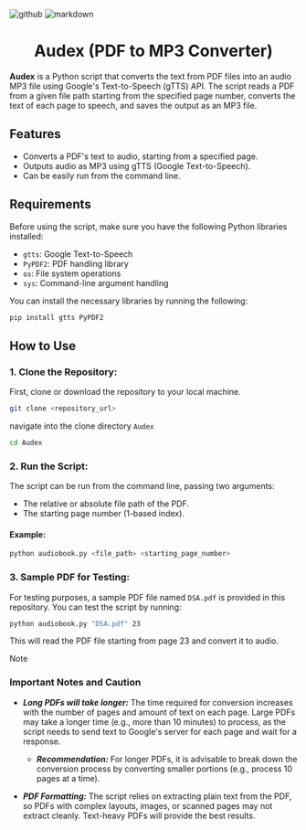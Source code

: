 ![github](https://img.shields.io/badge/GitHub-000000.svg?style=for-the-badge&logo=GitHub&logoColor=white)
![markdown](https://img.shields.io/badge/Markdown-000000.svg?style=for-the-badge&logo=Markdown&logoColor=white)

<h1 align=center>Audex (PDF to MP3 Converter)</h1>

**Audex** is a Python script that converts the text from PDF files into an audio MP3 file using Google's Text-to-Speech (gTTS) API. The script reads a PDF from a given file path starting from the specified page number, converts the text of each page to speech, and saves the output as an MP3 file.

## Features
- Converts a PDF's text to audio, starting from a specified page.
- Outputs audio as MP3 using gTTS (Google Text-to-Speech).
- Can be easily run from the command line.

## Requirements
Before using the script, make sure you have the following Python libraries installed:
- `gtts`: Google Text-to-Speech
- `PyPDF2`: PDF handling library
- `os`: File system operations
- `sys`: Command-line argument handling

You can install the necessary libraries by running the following:

```bash
pip install gtts PyPDF2
```
## How to Use

### 1. Clone the Repository:
First, clone or download the repository to your local machine.

```bash
git clone <repository_url>
```
navigate into the clone directory `Audex`
```bash
cd Audex
```

### 2. Run the Script:
The script can be run from the command line, passing two arguments:

- The relative or absolute file path of the PDF.
- The starting page number (1-based index).

#### Example:
```bash
python audiobook.py <file_path> <starting_page_number>
```
### 3. Sample PDF for Testing:
For testing purposes, a sample PDF file named `DSA.pdf` is provided in this repository. You can test the script by running:
```bash
python audiobook.py "DSA.pdf" 23
```
This will read the PDF file starting from page 23 and convert it to audio.

>[!NOTE]
>### Important Notes and Caution
>
> - ***Long PDFs will take longer:*** The time required for conversion increases with the number of pages and amount of text on each page. Large PDFs may take a longer time (e.g., more than 10 minutes) to process, as the script needs to send text to Google's server for each page and wait for a response.
>
>   - ***Recommendation:*** For longer PDFs, it is advisable to break down the conversion process by converting smaller portions (e.g., process 10 pages at a time).
>
> - ***PDF Formatting:*** The script relies on extracting plain text from the PDF, so PDFs with complex layouts, images, or scanned pages may not extract cleanly. Text-heavy PDFs will provide the best results.
